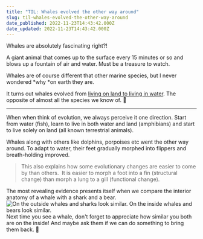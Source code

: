 ```yaml
---
title: "TIL: Whales evolved the other way around"
slug: til-whales-evolved-the-other-way-around
date_published: 2022-11-23T14:43:42.000Z
date_updated: 2022-11-23T14:43:42.000Z
---
```


Whales are absolutely fascinating right?!

A giant animal that comes up to the surface every 15 minutes or so and blows up a fountain of air and water. Must be a treasure to watch.

Whales are of course different that other marine species, but I never wondered *why *on earth they are.

It turns out whales evolved from [living on land to living in water](https://en.wikipedia.org/wiki/Cetacea#Evolution). 
The opposite of almost all the species we know of. 🤯

---

When when think of evolution, we always perceive it one direction.
Start from water (fish), learn to live in both water and land (amphibians) and start to live solely on land (all known terrestrial animals).

Whales along with others like dolphins, porpoises etc went the other way around. To adapt to water, their feet gradually morphed into flippers and breath-holding improved.

> This also explains how some evolutionary changes are easier to come by than others.  It is easier to morph a foot into a fin (structural change) than morph a lung to a gill (functional change).

The most revealing evidence presents itself when we compare the interior anatomy of a whale with a shark and a bear.
![On the outside whales and sharks look similar. On the inside whales and bears look similar.](https://via.placeholder.com/600x400/cccccc/666666?text=Whale+vs+Shark+vs+Bear+anatomy)
Next time you see a whale, don't forget to appreciate how similar you both are on the inside! And maybe ask them if we can do something to bring them back. 🙂

